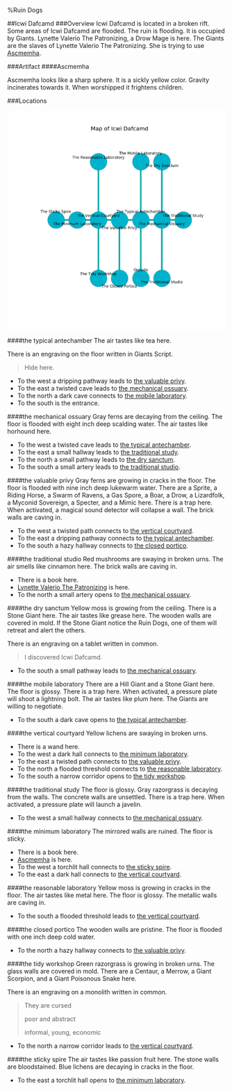 %Ruin Dogs

##Icwi Dafcamd
###Overview
Icwi Dafcamd is located in a broken rift. Some areas of Icwi Dafcamd are flooded. The ruin is flooding. It is occupied by Giants. <a name="Lynette-Valerio-The-Patronizing"></a>Lynette Valerio The Patronizing, a Drow Mage is here. The Giants are the slaves of Lynette Valerio The Patronizing. She  is trying to use [Ascmemha](#Ascmemha). 



###Artifact
####<a name="Ascmemha"></a>Ascmemha


Ascmemha looks like a sharp sphere. It is a sickly yellow color. Gravity incinerates towards it. When worshipped it frightens children. 





###Locations


![](../v2/images/Icwi-Dafcamd.png)

####<a name="the-typical-antechamber"></a>the typical antechamber
The air tastes like tea here. 

There is an engraving on the floor written in Giants Script. 

> Hide here.
>


* To the west a dripping pathway leads to [the valuable privy](#the-valuable-privy).
* To the east a twisted cave leads to [the mechanical ossuary](#the-mechanical-ossuary).
* To the north a dark cave connects to [the mobile laboratory](#the-mobile-laboratory).
* To the south is the entrance.


####<a name="the-mechanical-ossuary"></a>the mechanical ossuary
Gray ferns are decaying from the ceiling. The floor is flooded with eight inch deep scalding water. The air tastes like horhound here. 



* To the west a twisted cave leads to [the typical antechamber](#the-typical-antechamber).
* To the east a small hallway leads to [the traditional study](#the-traditional-study).
* To the north a small pathway leads to [the dry sanctum](#the-dry-sanctum).
* To the south a small artery leads to [the traditional studio](#the-traditional-studio).


####<a name="the-valuable-privy"></a>the valuable privy
Gray ferns are growing in cracks in the floor. The floor is flooded with nine inch deep lukewarm water. There are a Sprite, a Riding Horse, a Swarm of Ravens, a Gas Spore, a Boar, a Drow, a Lizardfolk, a Myconid Sovereign, a Specter, and a Mimic here. There is a trap here. When activated, a magical sound detector will collapse a wall. The brick walls are caving in. 



* To the west a twisted path connects to [the vertical courtyard](#the-vertical-courtyard).
* To the east a dripping pathway connects to [the typical antechamber](#the-typical-antechamber).
* To the south a hazy hallway connects to [the closed portico](#the-closed-portico).


####<a name="the-traditional-studio"></a>the traditional studio
Red mushrooms are swaying in broken urns. The air smells like cinnamon here. The brick walls are caving in. 



* There is a book here.
* [Lynette Valerio The Patronizing](#Lynette-Valerio-The-Patronizing) is here.
* To the north a small artery opens to [the mechanical ossuary](#the-mechanical-ossuary).


####<a name="the-dry-sanctum"></a>the dry sanctum
Yellow moss is growing from the ceiling. There is a Stone Giant here. The air tastes like grease here. The wooden walls are covered in mold. If the Stone Giant notice the Ruin Dogs, one of them will retreat and alert the others. 

There is an engraving on a tablet written in common. 

> I discovered Icwi Dafcamd.
>


* To the south a small pathway leads to [the mechanical ossuary](#the-mechanical-ossuary).


####<a name="the-mobile-laboratory"></a>the mobile laboratory
There are a Hill Giant and a Stone Giant here. The floor is glossy. There is a trap here. When activated, a pressure plate will shoot a lightning bolt. The air tastes like plum here. The Giants are willing to negotiate. 



* To the south a dark cave opens to [the typical antechamber](#the-typical-antechamber).


####<a name="the-vertical-courtyard"></a>the vertical courtyard
Yellow lichens are swaying in broken urns. 



* There is a wand here.
* To the west a dark hall connects to [the minimum laboratory](#the-minimum-laboratory).
* To the east a twisted path connects to [the valuable privy](#the-valuable-privy).
* To the north a flooded threshold connects to [the reasonable laboratory](#the-reasonable-laboratory).
* To the south a narrow corridor opens to [the tidy workshop](#the-tidy-workshop).


####<a name="the-traditional-study"></a>the traditional study
The floor is glossy. Gray razorgrass is decaying from the walls. The concrete walls are unsettled. There is a trap here. When activated, a pressure plate will launch a javelin. 



* To the west a small hallway connects to [the mechanical ossuary](#the-mechanical-ossuary).


####<a name="the-minimum-laboratory"></a>the minimum laboratory
The mirrored walls are ruined. The floor is sticky. 



* There is a book here.
* [Ascmemha](#Ascmemha) is here.
* To the west a torchlit hall connects to [the sticky spire](#the-sticky-spire).
* To the east a dark hall connects to [the vertical courtyard](#the-vertical-courtyard).


####<a name="the-reasonable-laboratory"></a>the reasonable laboratory
Yellow moss is growing in cracks in the floor. The air tastes like metal here. The floor is glossy. The metallic walls are caving in. 



* To the south a flooded threshold leads to [the vertical courtyard](#the-vertical-courtyard).


####<a name="the-closed-portico"></a>the closed portico
The wooden walls are pristine. The floor is flooded with one inch deep cold water. 



* To the north a hazy hallway connects to [the valuable privy](#the-valuable-privy).


####<a name="the-tidy-workshop"></a>the tidy workshop
Green razorgrass is growing in broken urns. The glass walls are covered in mold. There are a Centaur, a Merrow, a Giant Scorpion, and a Giant Poisonous Snake here. 

There is an engraving on a monolith written in common. 

> They are cursed
>
> poor and abstract
>
> informal, young, economic
>


* To the north a narrow corridor leads to [the vertical courtyard](#the-vertical-courtyard).


####<a name="the-sticky-spire"></a>the sticky spire
The air tastes like passion fruit here. The stone walls are bloodstained. Blue lichens are decaying in cracks in the floor. 



* To the east a torchlit hall opens to [the minimum laboratory](#the-minimum-laboratory).


